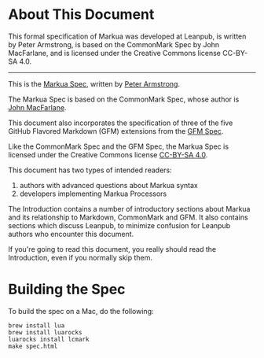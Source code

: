 # About This Document

This formal specification of Markua was developed at Leanpub,
is written by Peter Armstrong,
is based on the CommonMark Spec by John MacFarlane,
and is licensed under the Creative Commons license CC-BY-SA 4.0.

* * *

This is the [Markua Spec](http://markua.com`), written by
[Peter Armstrong](https://twitter.com/peterarmstrong).

The Markua Spec is based on the CommonMark Spec, whose author is
[John MacFarlane](https://johnmacfarlane.net/).

This document also incorporates the specification of three of the five GitHub
Flavored Markdown (GFM) extensions from the [GFM
Spec](https://github.github.com/gfm/).

Like the CommonMark Spec and the GFM Spec, the Markua Spec is licensed under
the Creative Commons license
[CC-BY-SA 4.0](http://creativecommons.org/licenses/by-sa/4.0/).

This document has two types of intended readers:

1. authors with advanced questions about Markua syntax
2. developers implementing Markua Processors

The Introduction contains a number of introductory sections about Markua and
its relationship to Markdown, CommonMark and GFM. It also contains sections
which discuss Leanpub, to minimize confusion for Leanpub authors who encounter
this document.

If you're going to read this document, you really should read the Introduction,
even if you normally skip them.

# Building the Spec

To build the spec on a Mac, do the following:

```
brew install lua
brew install luarocks
luarocks install lcmark
make spec.html
```
